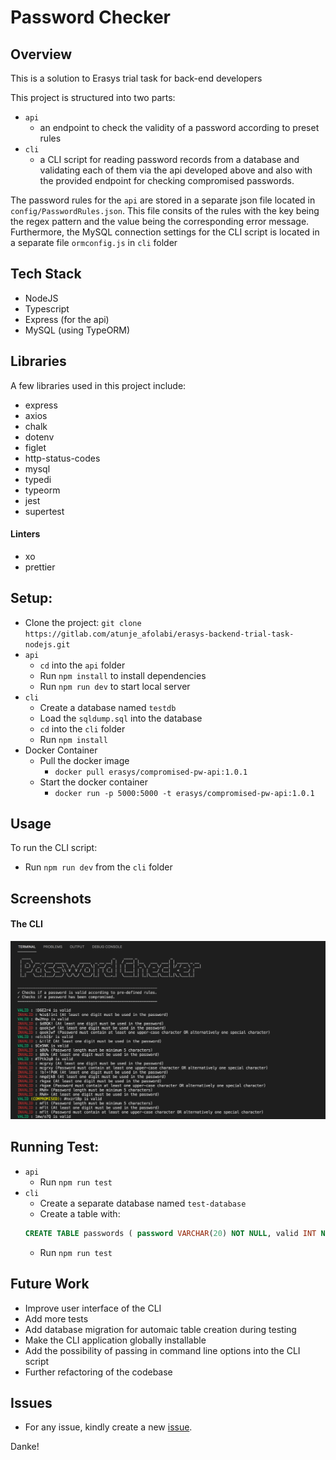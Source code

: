 # Password Checker

## Overview

This is a solution to Erasys trial task for back-end developers

This project is structured into two parts:

- `api`
  - an endpoint to check the validity of a password according to preset rules
- `cli`
  - a CLI script for reading password records from a database and validating each of them via the api developed above and also with the provided endpoint for checking compromised passwords.

The password rules for the `api` are stored in a separate json file located in `config/PasswordRules.json`. This file consits of the rules with the key being the regex pattern and the value being the corresponding error message. Furthermore, the MySQL connection settings for the CLI script is located in a separate file `ormconfig.js` in `cli` folder

## Tech Stack

- NodeJS
- Typescript
- Express (for the api)
- MySQL (using TypeORM)

## Libraries

A few libraries used in this project include:

- express
- axios
- chalk
- dotenv
- figlet
- http-status-codes
- mysql
- typedi
- typeorm
- jest
- supertest

#### Linters

- xo
- prettier

## Setup:

- Clone the project: `git clone https://gitlab.com/atunje_afolabi/erasys-backend-trial-task-nodejs.git`
- `api`
  - `cd` into the `api` folder
  - Run `npm install` to install dependencies
  - Run `npm run dev` to start local server
- `cli`
  - Create a database named `testdb`
  - Load the `sqldump.sql` into the database
  - `cd` into the `cli` folder
  - Run `npm install`
- Docker Container
  - Pull the docker image
    - `docker pull erasys/compromised-pw-api:1.0.1`
  - Start the docker container
    - `docker run -p 5000:5000 -t erasys/compromised-pw-api:1.0.1`

## Usage

To run the CLI script:

- Run `npm run dev` from the `cli` folder

## Screenshots

#### The CLI

![The CLI](screenshots/cli.png)

## Running Test:

- `api`
  - Run `npm run test`
- `cli`
  - Create a separate database named `test-database`
  - Create a table with:
  ```sql
  CREATE TABLE passwords ( password VARCHAR(20) NOT NULL, valid INT NULL DEFAULT NULL, PRIMARY KEY (password) ) ENGINE=InnoDB DEFAULT CHARSET=utf8;
  ```
  - Run `npm run test`

## Future Work

- Improve user interface of the CLI
- Add more tests
- Add database migration for automaic table creation during testing
- Make the CLI application globally installable
- Add the possibility of passing in command line options into the CLI script
- Further refactoring of the codebase

## Issues

- For any issue, kindly create a new [issue](https://gitlab.com/atunje_afolabi/erasys-backend-trial-task-nodejs/-/issues).

Danke!
